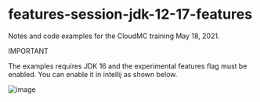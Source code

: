 # features-session-jdk-12-17-features

Notes and code examples for the CloudMC training May 18, 2021.

IMPORTANT

The examples requires JDK 16 and the experimental features flag must be enabled. You can enable it in intellij as shown below.

![image](https://user-images.githubusercontent.com/4197339/118685807-683fed80-b7d1-11eb-8cc9-567c279a9d2f.png)
